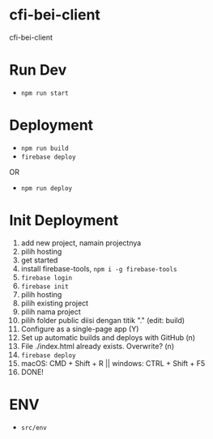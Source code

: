 # cfi-bei-client
cfi-bei-client

# Run Dev
- `npm run start`

# Deployment
- `npm run build`
- `firebase deploy`

OR
- `npm run deploy`

# Init Deployment
1. add new project, namain projectnya
2. pilih hosting
3. get started
4. install firebase-tools, `npm i -g firebase-tools`
5. `firebase login`
6. `firebase init`
7. pilih hosting
8. pilih existing project
9. pilih nama project
10. pilih folder public diisi dengan titik "." (edit: build)
11. Configure as a single-page app (Y)
12. Set up automatic builds and deploys with GitHub (n)
13. File ./index.html already exists. Overwrite? (n)
14. `firebase deploy`
15. macOS: CMD + Shift + R || windows: CTRL + Shift + F5
16. DONE!

# ENV
- `src/env`